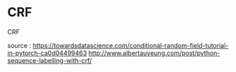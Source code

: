 # CRF
CRF

source : 
https://towardsdatascience.com/conditional-random-field-tutorial-in-pytorch-ca0d04499463
http://www.albertauyeung.com/post/python-sequence-labelling-with-crf/
